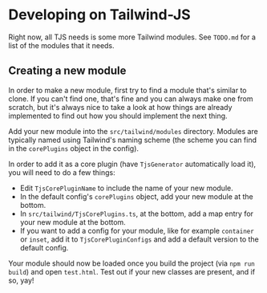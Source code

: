 # Developing on Tailwind-JS

Right now, all TJS needs is some more Tailwind modules. See `TODO.md` for a list
of the modules that it needs.

## Creating a new module

In order to make a new module, first try to find a module that's similar to
clone. If you can't find one, that's fine and you can always make one from
scratch, but it's always nice to take a look at how things are already
implemented to find out how you should implement the next thing.

Add your new module into the `src/tailwind/modules` directory. Modules are
typically named using Tailwind's naming scheme (the scheme you can find in the
`corePlugins` object in the config).

In order to add it as a core plugin (have `TjsGenerator` automatically load it),
you will need to do a few things:

- Edit `TjsCorePluginName` to include the name of your new module.
- In the default config's `corePlugins` object, add your new module at the
  bottom. 
- In `src/tailwind/TjsCorePlugins.ts`, at the bottom, add a map entry for your
  new module at the bottom.
- If you want to add a config for your module, like for example `container` or
  `inset`, add it to `TjsCorePluginConfigs` and add a default version to the
  default config.

Your module should now be loaded once you build the project (via
`npm run build`) and open `test.html`. Test out if your new classes are present,
and if so, yay!
